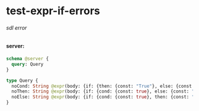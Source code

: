 # test-expr-if-errors

###### sdl error

#### server:

```graphql
schema @server {
  query: Query
}

type Query {
  noCond: String @expr(body: {if: {then: {const: "True"}, else: {const: "False"}}})
  noThen: String @expr(body: {if: {cond: {const: true}, else: {const: "False"}}})
  noElse: String @expr(body: {if: {cond: {const: true}, then: {const: "True"}}})
}
```
